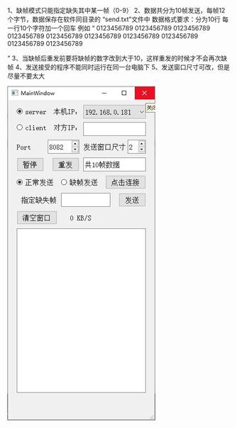 1、缺帧模式只能指定缺失其中某一帧（0-9）
2、数据共分为10帧发送，每帧12个字节，数据保存在软件同目录的 “send.txt”文件中
数据格式要求：分为10行
每一行10个字符加一个回车
例如
“
0123456789
0123456789
0123456789
0123456789
0123456789
0123456789
0123456789
0123456789
0123456789
0123456789

”
3、当缺帧后重发前要将缺帧的数字改到大于10，这样重发的时候才不会再次缺帧
4、发送接受的程序不能同时运行在同一台电脑下
5、发送窗口尺寸可改，但是尽量不要太大

![image-20211124220940342](README.assets/image-20211124220940342.png)
